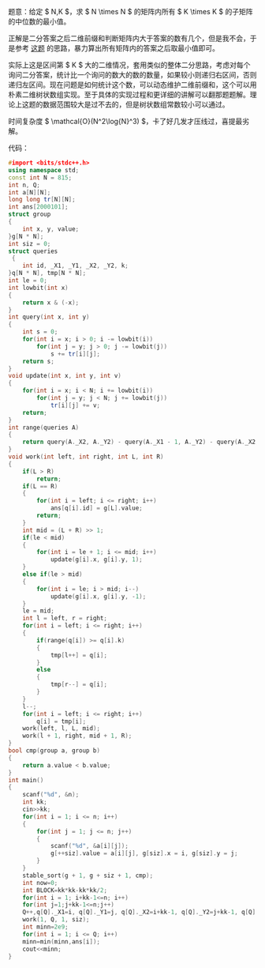 题意：给定 $ N,K $，求 $ N \times N $ 的矩阵内所有 $ K \times K $ 的子矩阵的中位数的最小值。

正解是二分答案之后二维前缀和判断矩阵内大于答案的数有几个，但是我不会，于是参考 [这题](https://www.luogu.com.cn/problem/P1527) 的思路，暴力算出所有矩阵内的答案之后取最小值即可。

实际上这是区间第 $ K $ 大的二维情况，套用类似的整体二分思路，考虑对每个询问二分答案，统计比一个询问的数大的数的数量，如果较小则递归右区间，否则递归左区间。现在问题是如何统计这个数，可以动态维护二维前缀和，这个可以用朴素二维树状数组实现。至于具体的实现过程和更详细的讲解可以翻那题题解。理论上这题的数据范围较大是过不去的，但是树状数组常数较小可以通过。

时间复杂度 $ \mathcal{O}(N^2\log{N}^3) $，卡了好几发才压线过，喜提最劣解。

代码：

```cpp
#import <bits/stdc++.h>
using namespace std;
const int N = 815;
int n, Q;
int a[N][N];
long long tr[N][N];
int ans[2000101];
struct group 
{
	int x, y, value;
}g[N * N]; 
int siz = 0;
struct queries
 {
	int id, _X1, _Y1, _X2, _Y2, k;
}q[N * N], tmp[N * N];
int le = 0;
int lowbit(int x) 
{
	return x & (-x);
}
int query(int x, int y) 
{
	int s = 0;
	for(int i = x; i > 0; i -= lowbit(i))
		for(int j = y; j > 0; j -= lowbit(j))
			s += tr[i][j];
	return s;
}
void update(int x, int y, int v) 
{
	for(int i = x; i < N; i += lowbit(i))
		for(int j = y; j < N; j += lowbit(j))
			tr[i][j] += v;
	return;
}
int range(queries A) 
{
	return query(A._X2, A._Y2) - query(A._X1 - 1, A._Y2) - query(A._X2, A._Y1 - 1) + query(A._X1 - 1, A._Y1 - 1);
}
void work(int left, int right, int L, int R) 
{ 
	if(L > R)
		return;
	if(L == R) 
    {
		for(int i = left; i <= right; i++)
			ans[q[i].id] = g[L].value;
		return;
	}
	int mid = (L + R) >> 1;
	if(le < mid) 
    {
		for(int i = le + 1; i <= mid; i++)
			update(g[i].x, g[i].y, 1);
	}
	else if(le > mid) 
    {
		for(int i = le; i > mid; i--)
			update(g[i].x, g[i].y, -1);
	}
	le = mid;
	int l = left, r = right;
	for(int i = left; i <= right; i++) 
    {
		if(range(q[i]) >= q[i].k) 
        {
			tmp[l++] = q[i];
		}
		else 
        {
			tmp[r--] = q[i];
		}
	}
	l--;
	for(int i = left; i <= right; i++)
		q[i] = tmp[i];
	work(left, l, L, mid);
	work(l + 1, right, mid + 1, R);
}
bool cmp(group a, group b) 
{
	return a.value < b.value;
}
int main() 
{
	scanf("%d", &n);
    int kk;
    cin>>kk;
	for(int i = 1; i <= n; i++) 
    {
		for(int j = 1; j <= n; j++) 
        {
			scanf("%d", &a[i][j]);
			g[++siz].value = a[i][j], g[siz].x = i, g[siz].y = j;
		}
	}
	stable_sort(g + 1, g + siz + 1, cmp);
    int now=0;
    int BLOCK=kk*kk-kk*kk/2;
	for(int i = 1; i+kk-1<=n; i++)
    for(int j=1;j+kk-1<=n;j++)
    Q++,q[Q]._X1=i, q[Q]._Y1=j, q[Q]._X2=i+kk-1, q[Q]._Y2=j+kk-1, q[Q].k=BLOCK,q[Q].id = Q;
	work(1, Q, 1, siz);
    int minn=2e9;
	for(int i = 1; i <= Q; i++)
	minn=min(minn,ans[i]);
    cout<<minn;
}
```

